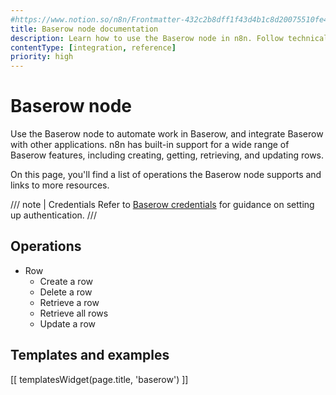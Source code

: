 ```yaml
---
#https://www.notion.so/n8n/Frontmatter-432c2b8dff1f43d4b1c8d20075510fe4
title: Baserow node documentation
description: Learn how to use the Baserow node in n8n. Follow technical documentation to integrate Baserow node into your workflows.
contentType: [integration, reference]
priority: high
---
```


# Baserow node

Use the Baserow node to automate work in Baserow, and integrate Baserow with other applications. n8n has built-in support for a wide range of Baserow features, including creating, getting, retrieving, and updating rows.

On this page, you'll find a list of operations the Baserow node supports and links to more resources.

/// note | Credentials
Refer to [Baserow credentials](/integrations/builtin/credentials/baserow/) for guidance on setting up authentication. 
///

## Operations

* Row
    * Create a row
    * Delete a row
    * Retrieve a row
    * Retrieve all rows
    * Update a row

## Templates and examples

<!-- see https://www.notion.so/n8n/Pull-in-templates-for-the-integrations-pages-37c716837b804d30a33b47475f6e3780 -->
[[ templatesWidget(page.title, 'baserow') ]]
